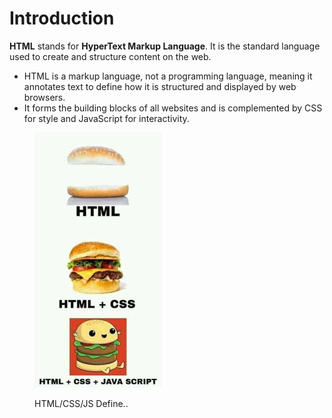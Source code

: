 # Introduction

**HTML** stands for **HyperText Markup Language**. It is the standard language used to create and structure content on the web.

* HTML is a markup language, not a programming language, meaning it annotates text to define how it is structured and displayed by web browsers.
* It forms the building blocks of all websites and is complemented by CSS for style and JavaScript for interactivity.

<figure><img src="../.gitbook/assets/image (1) (1) (1).png" alt="" width="204"><figcaption><p>HTML/CSS/JS Define..</p></figcaption></figure>

